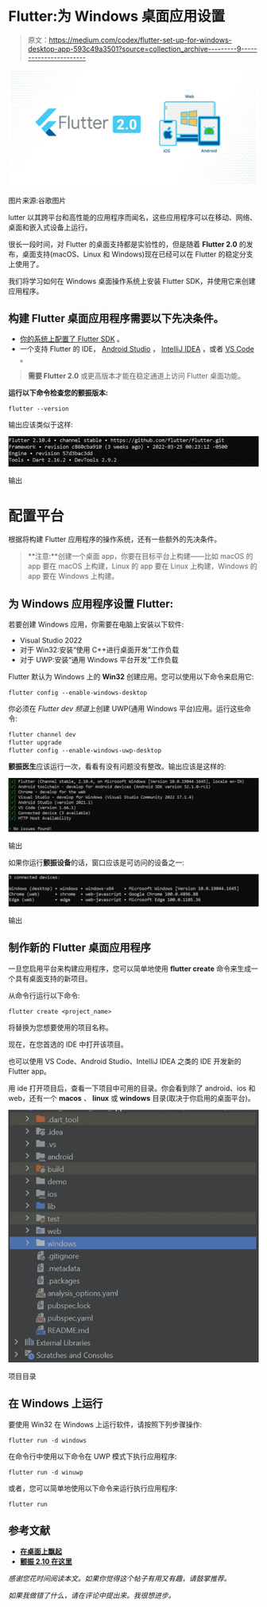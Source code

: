 # Flutter:为 Windows 桌面应用设置

> 原文：<https://medium.com/codex/flutter-set-up-for-windows-desktop-app-593c49a3501?source=collection_archive---------9----------------------->

![](img/eebaf8ba98e5b92f09f156cc84173feb.png)

图片来源:谷歌图片

lutter 以其跨平台和高性能的应用程序而闻名，这些应用程序可以在移动、网络、桌面和嵌入式设备上运行。

很长一段时间，对 Flutter 的桌面支持都是实验性的，但是随着 **Flutter 2.0** 的发布，桌面支持(macOS、Linux 和 Windows)现在已经可以在 Flutter 的稳定分支上使用了。

我们将学习如何在 Windows 桌面操作系统上安装 Flutter SDK，并使用它来创建应用程序。

## 构建 Flutter 桌面应用程序需要以下先决条件。

*   [你的系统上配置了 Flutter SDK](https://docs.flutter.dev/get-started/install) 。
*   一个支持 Flutter 的 IDE， [Android Studio](https://developer.android.com/studio/install) ， [IntelliJ IDEA](https://www.jetbrains.com/idea/download/) ，或者 [VS Code](https://code.visualstudio.com/) 。

> **需要 Flutter 2.0** 或更高版本才能在稳定通道上访问 Flutter 桌面功能。

**运行以下命令检查您的颤振版本:**

```
flutter --version
```

输出应该类似于这样:

![](img/932d02cfddc64c92cea5a310f88758d9.png)

输出

# 配置平台

根据将构建 Flutter 应用程序的操作系统，还有一些额外的先决条件。

> **注意:**创建一个桌面 app，你要在目标平台上构建——比如 macOS 的 app 要在 macOS 上构建，Linux 的 app 要在 Linux 上构建，Windows 的 app 要在 Windows 上构建。

## **为 Windows 应用程序设置 Flutter:**

若要创建 Windows 应用，你需要在电脑上安装以下软件:

*   Visual Studio 2022
*   对于 Win32:安装“使用 C++进行桌面开发”工作负载
*   对于 UWP:安装“通用 Windows 平台开发”工作负载

Flutter 默认为 Windows 上的 **Win32** 创建应用。您可以使用以下命令来启用它:

```
flutter config --enable-windows-desktop
```

你必须在 *Flutter dev 频道*上创建 UWP(通用 Windows 平台)应用。运行这些命令:

```
flutter channel dev
flutter upgrade
flutter config --enable-windows-uwp-desktop
```

**颤振医生**应该运行一次，看看有没有问题没有整改。输出应该是这样的:

![](img/20163db9e4edb6848d5a97c8426398c2.png)

输出

如果你运行**颤振设备**的话，窗口应该是可访问的设备之一:

![](img/7c548255a66b1d1dd5e5e10471aeb4fa.png)

输出

## 制作新的 Flutter 桌面应用程序

一旦您启用平台来构建应用程序，您可以简单地使用 **flutter create** 命令来生成一个具有桌面支持的新项目。

从命令行运行以下命令:

```
flutter create <project_name>
```

将<project name="">替换为您想要使用的项目名称。</project>

现在，在您首选的 IDE 中打开该项目。

也可以使用 VS Code、Android Studio、IntelliJ IDEA 之类的 IDE 开发新的 Flutter app。

用 ide 打开项目后，查看一下项目中可用的目录。你会看到除了 android、ios 和 web，还有一个 **macos** 、 **linux** 或 **windows** 目录(取决于你启用的桌面平台)。

![](img/895ac587ac850696a5bc3143f1093513.png)

项目目录

## 在 Windows 上运行

要使用 Win32 在 Windows 上运行软件，请按照下列步骤操作:

```
flutter run -d windows
```

在命令行中使用以下命令在 UWP 模式下执行应用程序:

```
flutter run -d winuwp
```

或者，您可以简单地使用以下命令来运行执行应用程序:

```
flutter run
```

## **参考文献**

*   [**在桌面上飘起**](https://flutter.dev/multi-platform/desktop?gclid=Cj0KCQjwjN-SBhCkARIsACsrBz54PAEyFH0Pv5Q_9Cxn7lWxuRfOzpNVTcnbtseTvRBnVoX0O8cAaD0aAmrJEALw_wcB&gclsrc=aw.ds)
*   [**颤振 2.10 在这里**](https://www.googleadservices.com/pagead/aclk?sa=L&ai=DChcSEwiEuI2pipX3AhX_kmYCHRZ4DSIYABACGgJzbQ&ohost=www.google.com&cid=CAESbOD2y2QjqQ8Y5LwJLOftToaaZzPYsUPwC4IhKNihlrw_SIhBRLj20NEEh0Jupgfd4u4tpgu-KCEP0utyXGbyANcURKr4fCo4ia7JwU01eNoO_7kP4CKqwU7Trcz173MsK3aLQ4R4_eUG8WDPSg&sig=AOD64_3b6aCwcTw19rwQ9jqhazsvWGisrw&ved=2ahUKEwi9xYWpipX3AhU-ILcAHSAPCQgQqyQoAXoECAIQBg&adurl=)

*感谢您花时间阅读本文。如果你觉得这个帖子有用又有趣，请鼓掌推荐。*

*如果我做错了什么，请在评论中提出来。我很想进步。*